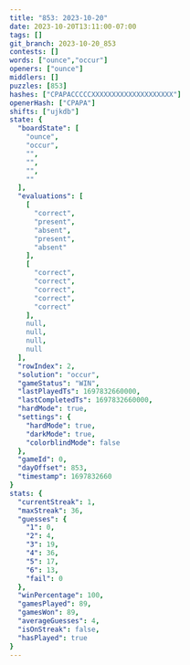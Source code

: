 ```yaml
---
title: "853: 2023-10-20"
date: 2023-10-20T13:11:00-07:00
tags: []
git_branch: 2023-10-20_853
contests: []
words: ["ounce","occur"]
openers: ["ounce"]
middlers: []
puzzles: [853]
hashes: ["CPAPACCCCCXXXXXXXXXXXXXXXXXXXX"]
openerHash: ["CPAPA"]
shifts: ["ujkdb"]
state: {
  "boardState": [
    "ounce",
    "occur",
    "",
    "",
    "",
    ""
  ],
  "evaluations": [
    [
      "correct",
      "present",
      "absent",
      "present",
      "absent"
    ],
    [
      "correct",
      "correct",
      "correct",
      "correct",
      "correct"
    ],
    null,
    null,
    null,
    null
  ],
  "rowIndex": 2,
  "solution": "occur",
  "gameStatus": "WIN",
  "lastPlayedTs": 1697832660000,
  "lastCompletedTs": 1697832660000,
  "hardMode": true,
  "settings": {
    "hardMode": true,
    "darkMode": true,
    "colorblindMode": false
  },
  "gameId": 0,
  "dayOffset": 853,
  "timestamp": 1697832660
}
stats: {
  "currentStreak": 1,
  "maxStreak": 36,
  "guesses": {
    "1": 0,
    "2": 4,
    "3": 19,
    "4": 36,
    "5": 17,
    "6": 13,
    "fail": 0
  },
  "winPercentage": 100,
  "gamesPlayed": 89,
  "gamesWon": 89,
  "averageGuesses": 4,
  "isOnStreak": false,
  "hasPlayed": true
}
---
```

<!-- more -->
